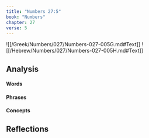 ```yaml
---
title: "Numbers 27:5"
book: "Numbers"
chapter: 27
verse: 5
---
```

![[/Greek/Numbers/027/Numbers-027-005G.md#Text]]
![[/Hebrew/Numbers/027/Numbers-027-005H.md#Text]]

## Analysis

#### Words

#### Phrases

#### Concepts

## Reflections
